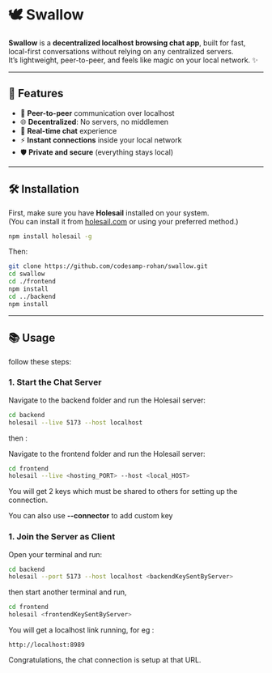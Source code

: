 # 🕊️ Swallow

**Swallow** is a **decentralized localhost browsing chat app**, built for fast, local-first conversations without relying on any centralized servers.  
It’s lightweight, peer-to-peer, and feels like magic on your local network. ✨

---

## 🚀 Features

- 🔗 **Peer-to-peer** communication over localhost
- 🌐 **Decentralized**: No servers, no middlemen
- 💬 **Real-time chat** experience
- ⚡ **Instant connections** inside your local network
- 🛡️ **Private and secure** (everything stays local)

---

## 🛠️ Installation

First, make sure you have **Holesail** installed on your system.  
(You can install it from [holesail.com](https://holesail.com) or using your preferred method.)

```bash
npm install holesail -g
```

Then:

```bash
git clone https://github.com/codesamp-rohan/swallow.git
cd swallow
cd ./frontend
npm install
cd ../backend
npm install
```

---

## 📚 Usage

follow these steps:

### 1. Start the Chat Server

Navigate to the backend folder and run the Holesail server:

```bash
cd backend
holesail --live 5173 --host localhost
```

then :

Navigate to the frontend folder and run the Holesail server:

```bash
cd frontend
holesail --live <hosting_PORT> --host <local_HOST>
```

You will get 2 keys which must be shared to others for setting up the connection.

You can also use **--connector** to add custom key

### 1. Join the Server as Client

Open your terminal and run:

```bash
cd backend
holesail --port 5173 --host localhost <backendKeySentByServer>
```

then start another terminal and run,

```bash
cd frontend
holesail <frontendKeySentByServer>
```

You will get a localhost link running, for eg :

```
http://localhost:8989
```

Congratulations, the chat connection is setup at that URL.
